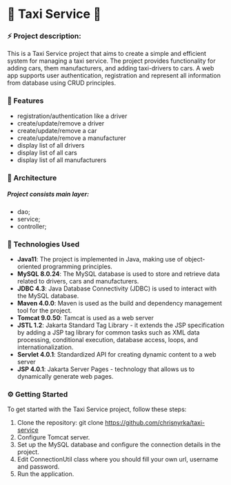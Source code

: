 
# 🚖 Taxi Service 🚖

### ⚡️ Project description:

This is a Taxi Service project that aims to create a simple and efficient system for managing a taxi service. The project provides functionality for adding cars, them manufacturers, and adding taxi-drivers to cars.
A web app supports user authentication, registration and represent all information from database using CRUD principles.

### 🎯 Features

* registration/authentication like a driver
* create/update/remove a driver
* create/update/remove a car
* create/update/remove a manufacturer
* display list of all drivers
* display list of all cars
* display list of all manufacturers

### 📖 Architecture
##### Project consists main layer:
* dao;
* service;
* controller;

### 🤖 Technologies Used

* <b>Java11</b>: The project is implemented in Java, making use of object-oriented programming principles.
* <b>MySQL 8.0.24</b>: The MySQL database is used to store and retrieve data related to drivers, cars and manufacturers.
* <b>JDBC 4.3</b>: Java Database Connectivity (JDBC) is used to interact with the MySQL database.
* <b>Maven 4.0.0</b>: Maven is used as the build and dependency management tool for the project.
* <b>Tomcat 9.0.50</b>: Tamcat is used as a web server
* <b>JSTL 1.2</b>: Jakarta Standard Tag Library - it extends the JSP specification by adding a JSP tag library for common tasks such as XML data processing, conditional execution, database access, loops, and internationalization.
* <b>Servlet 4.0.1</b>: Standardized API for creating dynamic content to a web server
* <b>JSP 4.0.1</b>: Jakarta Server Pages - technology that allows us to dynamically generate web pages.

### ⚙️ Getting Started

To get started with the Taxi Service project, follow these steps:
1. Clone the repository: git clone https://github.com/chrisnyrka/taxi-service
2. Configure Tomcat server.
3. Set up the MySQL database and configure the connection details in the project.
4. Edit ConnectionUtil class where you should fill your own url, username and password.
5. Run the application.
